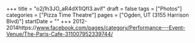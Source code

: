 +++
title = "o2j1h3JO_aR4dX1lQfI3.avif"
draft = false
tags = ["Photos"]
categories = ["Pizza Time Theatre"]
pages = ["Ogden, UT (3155 Harrison Blvd)"]
startDate = ""
+++
2012-2014https://www.facebook.com/pages/category/Performance---Event-Venue/The-Paris-Cafe-311007952339744/
